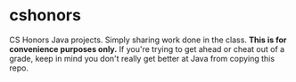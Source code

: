 # cshonors
CS Honors Java projects. Simply sharing work done in the class.
**This is for convenience purposes only.** If you're trying to get ahead or cheat out of a grade, keep in mind you don't really get better at Java from copying this repo.
